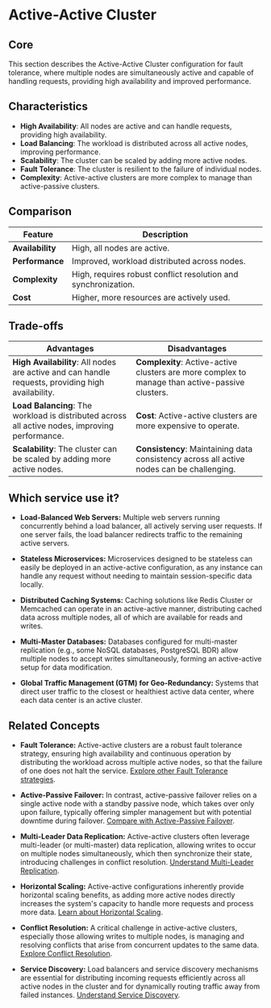# Active-Active Cluster

## Core

This section describes the Active-Active Cluster configuration for fault tolerance, where multiple nodes are simultaneously active and capable of handling requests, providing high availability and improved performance.

## Characteristics

- **High Availability**: All nodes are active and can handle requests, providing high availability.
- **Load Balancing**: The workload is distributed across all active nodes, improving performance.
- **Scalability**: The cluster can be scaled by adding more active nodes.
- **Fault Tolerance**: The cluster is resilient to the failure of individual nodes.
- **Complexity**: Active-active clusters are more complex to manage than active-passive clusters.

## Comparison

| Feature | Description |
|---|---|
| **Availability** | High, all nodes are active. |
| **Performance** | Improved, workload distributed across nodes. |
| **Complexity** | High, requires robust conflict resolution and synchronization. |
| **Cost** | Higher, more resources are actively used. |

## Trade-offs

| Advantages | Disadvantages |
|---|---|
| **High Availability**: All nodes are active and can handle requests, providing high availability. | **Complexity**: Active-active clusters are more complex to manage than active-passive clusters. |
| **Load Balancing**: The workload is distributed across all active nodes, improving performance. | **Cost**: Active-active clusters are more expensive to operate. |
| **Scalability**: The cluster can be scaled by adding more active nodes. | **Consistency**: Maintaining data consistency across all active nodes can be challenging. |

## Which service use it?



-   **Load-Balanced Web Servers:** Multiple web servers running concurrently behind a load balancer, all actively serving user requests. If one server fails, the load balancer redirects traffic to the remaining active servers.

-   **Stateless Microservices:** Microservices designed to be stateless can easily be deployed in an active-active configuration, as any instance can handle any request without needing to maintain session-specific data locally.

-   **Distributed Caching Systems:** Caching solutions like Redis Cluster or Memcached can operate in an active-active manner, distributing cached data across multiple nodes, all of which are available for reads and writes.

-   **Multi-Master Databases:** Databases configured for multi-master replication (e.g., some NoSQL databases, PostgreSQL BDR) allow multiple nodes to accept writes simultaneously, forming an active-active setup for data modification.

-   **Global Traffic Management (GTM) for Geo-Redundancy:** Systems that direct user traffic to the closest or healthiest active data center, where each data center is an active cluster.

## Related Concepts

-   **Fault Tolerance:** Active-active clusters are a robust fault tolerance strategy, ensuring high availability and continuous operation by distributing the workload across multiple active nodes, so that the failure of one does not halt the service. [Explore other Fault Tolerance strategies](../README.md).

-   **Active-Passive Failover:** In contrast, active-passive failover relies on a single active node with a standby passive node, which takes over only upon failure, typically offering simpler management but with potential downtime during failover. [Compare with Active-Passive Failover](../active-passive-failover/README.md).

-   **Multi-Leader Data Replication:** Active-active clusters often leverage multi-leader (or multi-master) data replication, allowing writes to occur on multiple nodes simultaneously, which then synchronize their state, introducing challenges in conflict resolution. [Understand Multi-Leader Replication](../../data-replication/multi-leader/README.md).

-   **Horizontal Scaling:** Active-active configurations inherently provide horizontal scaling benefits, as adding more active nodes directly increases the system's capacity to handle more requests and process more data. [Learn about Horizontal Scaling](../../scaling/horizontal/README.md).

-   **Conflict Resolution:** A critical challenge in active-active clusters, especially those allowing writes to multiple nodes, is managing and resolving conflicts that arise from concurrent updates to the same data. [Explore Conflict Resolution](../../conflict-resolution/README.md).

-   **Service Discovery:** Load balancers and service discovery mechanisms are essential for distributing incoming requests efficiently across all active nodes in the cluster and for dynamically routing traffic away from failed instances. [Understand Service Discovery](../../service-discovery/README.md).
